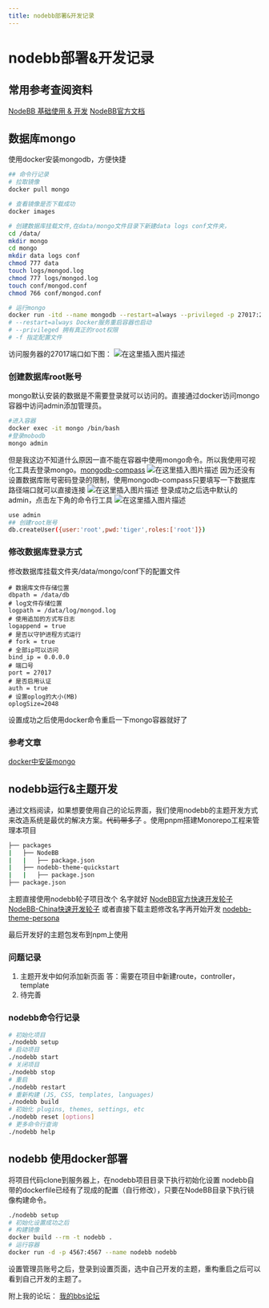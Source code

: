 ```yaml
---
title: nodebb部署&开发记录
---
```


# nodebb部署&开发记录

##  常用参考查阅资料
[NodeBB 基础使用 & 开发](https://www.yuque.com/a632079/nodebb)
[NodeBB官方文档](https://docs.nodebb.org/)

## 数据库mongo
使用docker安装mongodb，方便快捷
```bash
## 命令行记录
# 拉取镜像
docker pull mongo

# 查看镜像是否下载成功
docker images

# 创建数据库挂载文件,在data/mongo文件目录下新建data logs conf文件夹，
cd /data/
mkdir mongo
cd mongo 
mkdir data logs conf
chmod 777 data
touch logs/mongod.log
chmod 777 logs/mongod.log
touch conf/mongod.conf
chmod 766 conf/mongod.conf

# 运行mongo
docker run -itd --name mongodb --restart=always --privileged -p 27017:27017 -v /data/mongo/data:/data/db -v /data/mongo/conf:/data/configdb -v /data/mongo/logs:/data/log/ mongo:latest -f /data/configdb/mongod.conf
# --restart=always Docker服务重启容器也启动
# --privileged 拥有真正的root权限
# -f 指定配置文件

```
访问服务器的27017端口如下图：
![在这里插入图片描述](https://img-blog.csdnimg.cn/18fa63c7fa8b4695861ff8a94a4aed96.png)
### 创建数据库root账号
mongo默认安装的数据是不需要登录就可以访问的。直接通过docker访问mongo容器中访问admin添加管理员。
```bash
#进入容器
docker exec -it mongo /bin/bash
#登录mobodb
mongo admin

```
但是我这边不知道什么原因一直不能在容器中使用mongo命令。所以我使用可视化工具去登录mongo。[mongodb-compass](https://www.mongodb.com/try/download/compass)
![在这里插入图片描述](https://img-blog.csdnimg.cn/d2a96ab53d6c4380add6c27dfc4dc0ae.png)
因为还没有设置数据库账号密码登录的限制，使用mongodb-compass只要填写一下数据库路径端口就可以直接连接
![在这里插入图片描述](https://img-blog.csdnimg.cn/455c2f7f36034c319285fd906c712b5b.png)
登录成功之后选中默认的admin，点击左下角的命令行工具
![在这里插入图片描述](https://img-blog.csdnimg.cn/6a21f5ca4d114590b64a118a92b67aa4.png)
```bash
use admin
## 创建root账号
db.createUser({user:'root',pwd:'tiger',roles:['root']})
```
### 修改数据库登录方式
修改数据库挂载文件夹/data/mongo/conf下的配置文件
```
# 数据库文件存储位置
dbpath = /data/db
# log文件存储位置
logpath = /data/log/mongod.log
# 使用追加的方式写日志
logappend = true
# 是否以守护进程方式运行
# fork = true
# 全部ip可以访问
bind_ip = 0.0.0.0
# 端口号
port = 27017
# 是否启用认证
auth = true
# 设置oplog的大小(MB)
oplogSize=2048
```
设置成功之后使用docker命令重启一下mongo容器就好了

### 参考文章
[docker中安装mongo](https://blog.csdn.net/qq_38058332/article/details/124583422)

## nodebb运行&主题开发
通过文档阅读，如果想要使用自己的论坛界面，我们使用nodebb的主题开发方式来改造系统是最优的解决方案。~~代码带多了~~ 。使用pnpm搭建Monorepo工程来管理本项目
```bash
├── packages
|   ├── NodeBB
|   |   ├── package.json
|   ├── nodebb-theme-quickstart
|   |   ├── package.json
├── package.json
```
主题直接使用nodebb轮子项目改个 名字就好
[NodeBB官方快速开发轮子](https://github.com/NodeBB/nodebb-theme-quickstart)
[NodeBB-China快速开发轮子](https://github.com/NodeBB-China/nodebb-theme-quickstart)
或者直接下载主题修改名字再开始开发
[nodebb-theme-persona](https://github.com/NodeBB/nodebb-theme-persona)

最后开发好的主题包发布到npm上使用
### 问题记录

 1. 主题开发中如何添加新页面
答：需要在项目中新建route，controller，template
 2. 待完善

### nodebb命令行记录
```bash
# 初始化项目
./nodebb setup
# 启动项目
./nodebb start
# 关闭项目
./nodebb stop
# 重启
./nodebb restart
# 重新构建 (JS, CSS, templates, languages)
./nodebb build
# 初始化 plugins, themes, settings, etc
./nodebb reset [options]
# 更多命令行查询
./nodebb help
```

## nodebb 使用docker部署
将项目代码clone到服务器上，在nodebb项目目录下执行初始化设置
nodebb自带的dockerfile已经有了现成的配置（自行修改），只要在NodeBB目录下执行镜像构建命令。
```bash
./nodebb setup
# 初始化设置成功之后
# 构建镜像
docker build --rm -t nodebb .
# 运行容器
docker run -d -p 4567:4567 --name nodebb nodebb
```
设置管理员账号之后，登录到设置页面，选中自己开发的主题，重构重启之后可以看到自己开发的主题了。

附上我的论坛：
[我的bbs论坛](http://bbs.scorp.fun/)

